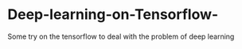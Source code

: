 # Deep-learning-on-Tensorflow-
Some try on the tensorflow to deal with the problem of deep learning

